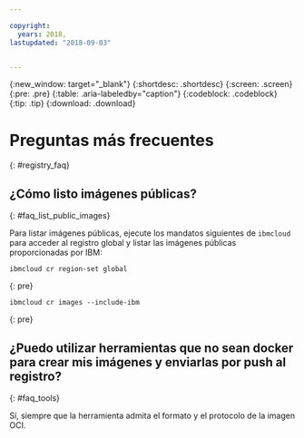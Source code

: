 ```yaml
---

copyright:
  years: 2018, 
lastupdated: "2018-09-03"


---
```


{:new_window: target="_blank"}
{:shortdesc: .shortdesc}
{:screen: .screen}
{:pre: .pre}
{:table: .aria-labeledby="caption"}
{:codeblock: .codeblock}
{:tip: .tip}
{:download: .download}


# Preguntas más frecuentes
{: #registry_faq}


## ¿Cómo listo imágenes públicas?
{: #faq_list_public_images}

Para listar imágenes públicas, ejecute los mandatos siguientes de `ibmcloud` para acceder al registro global y listar las imágenes públicas proporcionadas por IBM:

```
ibmcloud cr region-set global
```
{: pre}

```
ibmcloud cr images --include-ibm
```
{: pre}


## ¿Puedo utilizar herramientas que no sean docker para crear mis imágenes y enviarlas por push al registro?
{: #faq_tools}

Sí, siempre que la herramienta admita el formato y el protocolo de la imagen OCI.
